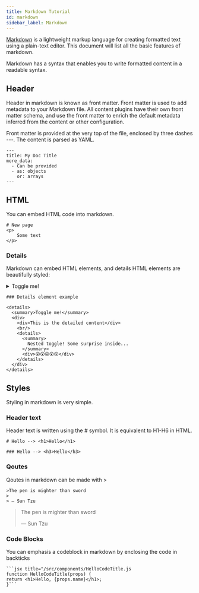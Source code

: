 ```yaml
---
title: Markdown Tutorial
id: markdown
sidebar_label: Markdown
---
```


[Markdown](https://commonmark.org/) is a lightweight markup language for creating formatted text using a plain-text editor. This document will list all the basic features of markdown.

Markdown has a syntax that enables you to write formatted content in a readable syntax.

## Header
Header in markdown is known as front matter. Front matter is used to add metadata to your Markdown file. All content plugins have their own front matter schema, and use the front matter to enrich the default metadata inferred from the content or other configuration.

Front matter is provided at the very top of the file, enclosed by three dashes ---. The content is parsed as YAML.

```
---
title: My Doc Title
more_data:
  - Can be provided
  - as: objects
    or: arrays
---
```

## HTML
You can embed HTML code into markdown.
```
# New page
<p>
    Some text
</p>
```

### Details
Markdown can embed HTML elements, and details HTML elements are beautifully styled:

<details>
  <summary>Toggle me!</summary>
  <div>
    <div>This is the detailed content</div>
    <br/>
    <details>
      <summary>
        Nested toggle! Some surprise inside...
      </summary>
      <div>😲😲😲😲😲</div>
    </details>
  </div>
</details>

```
### Details element example

<details>
  <summary>Toggle me!</summary>
  <div>
    <div>This is the detailed content</div>
    <br/>
    <details>
      <summary>
        Nested toggle! Some surprise inside...
      </summary>
      <div>😲😲😲😲😲</div>
    </details>
  </div>
</details>
```

## Styles
Styling in markdown is very simple.

### Header text
Header text is written using the # symbol. It is equivalent to H1-H6 in HTML.
```
# Hello --> <h1>Hello</h1>

### Hello --> <h3>Hello</h3>
```

### Qoutes
Qoutes in markdown can be made with >
```
>The pen is mighter than sword
>
> — Sun Tzu
```

>The pen is mighter than sword
>
> — Sun Tzu

### Code Blocks
You can emphasis a codeblock in markdown by enclosing the code in backticks

```
```jsx title="/src/components/HelloCodeTitle.js
function HelloCodeTitle(props) {
return <h1>Hello, {props.name}</h1>;
}``` 
```